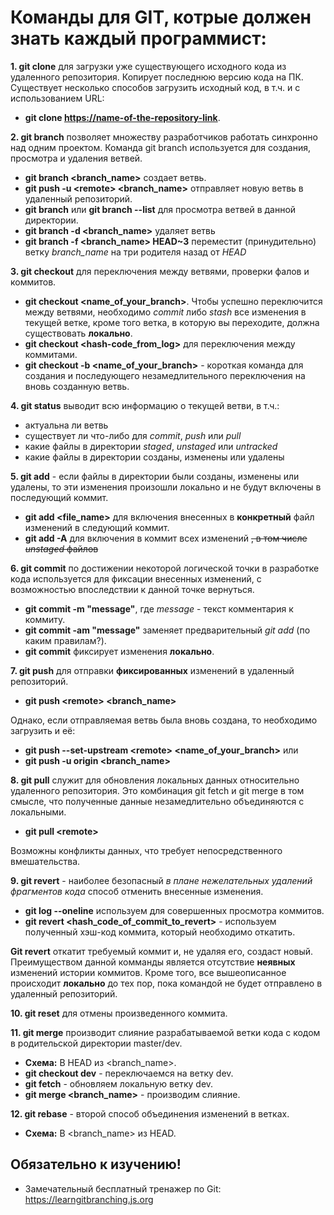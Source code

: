 #  Команды для GIT, котрые должен знать каждый программист:
**1. git clone** для загрузки уже существующего исходного кода из удаленного репозитория. Копирует последнюю версию кода на ПК. Существует несколько способов загрузить исходный код, в т.ч. и с использованием URL:

* **git clone <https://name-of-the-repository-link>**.
 
**2. git branch** позволяет множеству разработчиков работать синхронно над одним проектом. Команда git branch используется для создания, просмотра и удаления ветвей.

* **git branch <branch_name>** создает ветвь.
* **git push -u <remotе> <branch_name>** отправляет новую ветвь в удаленный репозиторий.
* **git branch** или **git branch --list** для просмотра ветвей в данной директории.
* **git branch -d <branch_name>** удаляет ветвь
* **git branch -f <branch_name> HEAD~3** переместит (принудительно) ветку *branch_name* на три родителя назад от *HEAD*

**3. git checkout** для переключения между ветвями, проверки фалов и коммитов.
 * **git checkout <name_of_your_branch>**. Чтобы успешно переключится между ветвями, необходимо *commit* либо *stash* все изменения в текущей ветке, кроме того ветка, в которую вы переходите, должна существовать **локально**.
 * **git checkout <hash-code_from_log>** для переключения между коммитами.
 * **git checkout -b <name_of_your_branch>** - короткая команда для создания и последующего незамедлительного переключения на вновь созданную ветвь.
  
 **4. git status** выводит всю информацию о текущей ветви, в т.ч.:
 - актуальна ли ветвь
 - существует ли что-либо для *commit*, *push* или *pull*
 - какие файлы в директории *staged*, *unstaged* или *untracked*
  - какие файлы в директории созданы, изменены или удалены

**5. git add** - если файлы в директории были созданы, изменены или удалены, то эти изменения произошли локально и не будут включены в последующий коммит.

* **git add <file_name>** для включения внесенных в **конкретный** файл изменений в следующий коммит.
* **git add -A** для включения в коммит всех изменений ~~, в том числе *unstaged* файлов~~
 
**6. git commit** по достижении некоторой логической точки в разработке кода используется для фиксации внесенных изменений, с возможностью впоследствии к данной точке вернуться.

* **git commit -m "message"**, где *message* - текст комментария к коммиту.
* **git commit -am "message"** заменяет предварительный *git add* (по каким правилам?).
* **git commit** фиксирует изменения **локально**.

**7. git push** для отправки **фиксированных** изменений в удаленный репозиторий.

* **git push <remotе> <branch_name>**

Однако, если отправляемая ветвь была вновь создана, то необходимо загрузить и её:

* **git push --set-upstream <remotе> <name_of_your_branch>** или 
* **git push -u origin <branch_name>**
  
**8. git pull** служит для обновления локальных данных относительно удаленного репозитория. Это комбинация git fetch и git merge в том смысле, что полученные данные незамедлительно объединяются с локальными.

* **git pull <remotе>**

Возможны конфликты данных, что требует непосредственного вмешательства.

**9. git revert** - наиболее безопасный *в плане нежелательных удалений фрагментов кода* способ отменить внесенные изменения.
* **git log --oneline** используем для совершенных просмотра коммитов.
* **git revert <hash_code_of_commit_to_revert>** - используем полученный хэш-код коммита, который необходимо откатить.

**Git revert** откатит требуемый коммит и, не удаляя его, создаст новый. Преимуществом данной комманды является отсутствие **неявных** изменений истории коммитов. Кроме того, все вышеописанное происходит **локально** до тех пор, пока командой не будет отправлено в удаленный репозиторий.


**10. git reset** для отмены произведенного коммита.

**11. git merge** производит слияние разрабатываемой ветки кода с кодом в родительской директории master/dev.

*  **Схема:** В HEAD из <branch_name>.
* **git checkout dev** - переключаемся на ветку dev.
* **git fetch** - обновляем локальную ветку dev.
* **git merge <branch_name>** - производим слияние.

**12. git rebase** - второй способ объединения изменений в ветках.

*  **Схема:** В <branch_name> из HEAD.

## **Обязательно к изучению!**
* Замечательный бесплатный тренажер по Git: <https://learngitbranching.js.org>